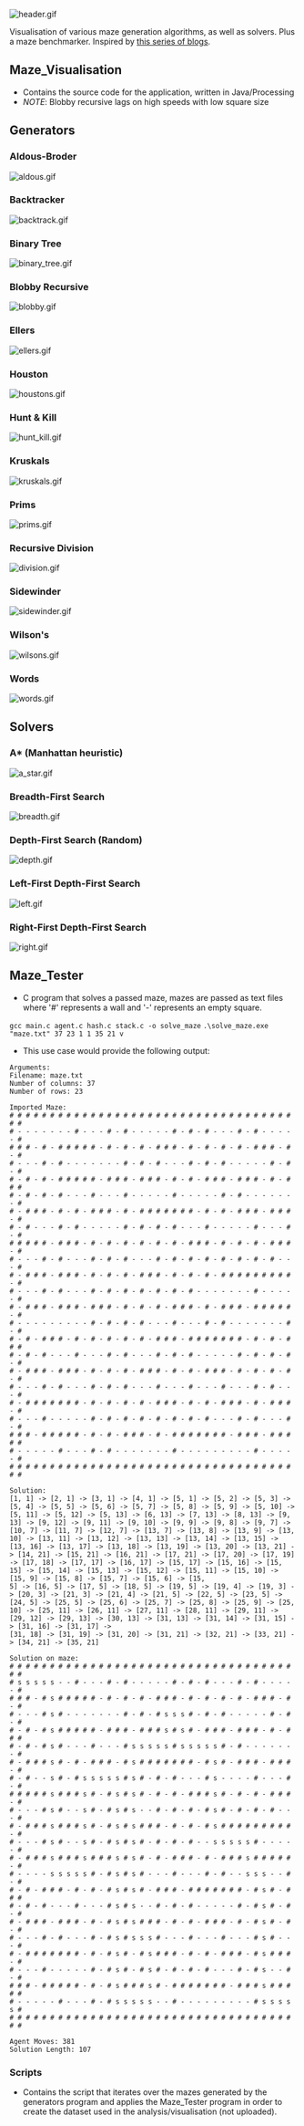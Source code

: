 ![header.gif](/images/header.gif)

Visualisation of various maze generation algorithms, as well as solvers. Plus a maze benchmarker. Inspired by [this series of blogs](https://weblog.jamisbuck.org/2011/2/7/maze-generation-algorithm-recap.html).

## Maze_Visualisation

- Contains the source code for the application, written in Java/Processing
- *NOTE*: Blobby recursive lags on high speeds with low square size

## Generators

### Aldous-Broder

![aldous.gif](/images/aldous.gif)

### Backtracker

![backtrack.gif](/images/backtrack.gif)

### Binary Tree

![binary_tree.gif](/images/binary_tree.gif)

### Blobby Recursive

![blobby.gif](/images/blobby.gif)

### Ellers

![ellers.gif](/images/ellers.gif)

### Houston

![houstons.gif](/images/houstons.gif)

### Hunt & Kill

![hunt_kill.gif](/images/hunt_kill.gif)

### Kruskals

![kruskals.gif](/images/kruskals.gif)

### Prims

![prims.gif](/images/prims.gif)

### Recursive Division

![division.gif](/images/division.gif)

### Sidewinder

![sidewinder.gif](/images/sidewinder.gif)

### Wilson's

![wilsons.gif](/images/wilsons.gif)

### Words

![words.gif](/images/words.gif)

## Solvers

### A* (Manhattan heuristic)

![a_star.gif](/images/a_star.gif)

### Breadth-First Search

![breadth.gif](/images/breadth.gif)

### Depth-First Search (Random)

![depth.gif](/images/depth.gif)

### Left-First Depth-First Search

![left.gif](/images/left.gif)

### Right-First Depth-First Search

![right.gif](/images/right.gif)

## Maze_Tester
- C program that solves a passed maze, mazes are passed as text files where '#' represents a wall and '-' represents an empty square.

`gcc main.c agent.c hash.c stack.c -o solve_maze`
`.\solve_maze.exe "maze.txt" 37 23 1 1 35 21 v`

- This use case would provide the following output:

```
Arguments:
Filename: maze.txt
Number of columns: 37
Number of rows: 23

Imported Maze:
# # # # # # # # # # # # # # # # # # # # # # # # # # # # # # # # # # # # #
# - - - - - - - # - - - # - # - - - - - # - # - # - - - # - # - - - - - #
# # # - # - # # # # # - # - # - # - # # # - # - # - # - # - # # # - # - # 
# - - - # - # - - - - - - - # - # - # - - - # - # - # - - - - - # - # - # 
# - # - # - # # # # # - # # # - # # # - # - # - # # # - # # # - # - # # #
# - # - # - # - - - # - - - # - - - - - # - - - - - # - # - - - - - - - # 
# - # # # - # - # - # # # - # - # # # # # # # - # - # - # # # - # # # - #
# - # - - - # - # - - - - - # - # - # - # - - - # - - - - - # - - - # - #
# # # # # - # # # - # - # - # - # - # - # - # # # - # - # - # - # # # - # 
# - - - # - # - - - # - # - # - - - # - # - # - # - # - # - # - # - - - #
# - # # # - # # # - # - # - # - # # # - # - # - # - # # # # # # # # # - # 
# - - - # - # - - - # - # - # - # - # - # - # - - - - - - - # - - - - - #
# - # # # - # # # - # # # - # - # - # - # # # - # - # # # - # # # # # - #
# - - - - - - - - - # - # - # - # - - - # - - - # - # - - - - - - - # - #
# - # - # # # - # - # - # - # - # - # # # - # # # # # # # - # - # - # # #
# - # - # - - - # - - - # - # - - - # - # - # - - - - - # - # - # - # - #
# - # # # - # # # - # - # - # - # # # - # - # - # # # - # - # - # - # - #
# - - - # - # - - - # - # - # - - - # - - - # - - - # - - - # - # - - - # 
# - # # # # # # # - # - # - # - # - # # # - # - # - # # # - # - # # # - #
# - - - # - - - - - # - # - # - # - # - # - # - # - - - # - # - - - # - # 
# # # - # # # # # - # - # - # # # - # - # # # # # # # - # # # - # # # # #
# - - - - - # - - - # - # - - - - - - - # - - - - - - - - - # - - - - - #
# # # # # # # # # # # # # # # # # # # # # # # # # # # # # # # # # # # # #

Solution:
[1, 1] -> [2, 1] -> [3, 1] -> [4, 1] -> [5, 1] -> [5, 2] -> [5, 3] -> [5, 4] -> [5, 5] -> [5, 6] -> [5, 7] -> [5, 8] -> [5, 9] -> [5, 10] -> [5, 11] -> [5, 12] -> [5, 13] -> [6, 13] -> [7, 13] -> [8, 13] -> [9, 13] -> [9, 12] -> [9, 11] -> [9, 10] -> [9, 9] -> [9, 8] -> [9, 7] -> [10, 7] -> [11, 7] -> [12, 7] -> [13, 7] -> [13, 8] -> [13, 9] -> [13, 10] -> [13, 11] -> [13, 12] -> [13, 13] -> [13, 14] -> [13, 15] -> [13, 16] -> [13, 17] -> [13, 18] -> [13, 19] -> [13, 20] -> [13, 21] -> [14, 21] -> [15, 21] -> [16, 21] -> [17, 21] -> [17, 20] -> [17, 19] -> [17, 18] -> [17, 17] -> [16, 17] -> [15, 17] -> [15, 16] -> [15, 15] -> [15, 14] -> [15, 13] -> [15, 12] -> [15, 11] -> [15, 10] -> [15, 9] -> [15, 8] -> [15, 7] -> [15, 6] -> [15, 
5] -> [16, 5] -> [17, 5] -> [18, 5] -> [19, 5] -> [19, 4] -> [19, 3] -> [20, 3] -> [21, 3] -> [21, 4] -> [21, 5] -> [22, 5] -> [23, 5] -> [24, 5] -> [25, 5] -> [25, 6] -> [25, 7] -> [25, 8] -> [25, 9] -> [25, 10] -> [25, 11] -> [26, 11] -> [27, 11] -> [28, 11] -> [29, 11] -> [29, 12] -> [29, 13] -> [30, 13] -> [31, 13] -> [31, 14] -> [31, 15] -> [31, 16] -> [31, 17] -> 
[31, 18] -> [31, 19] -> [31, 20] -> [31, 21] -> [32, 21] -> [33, 21] -> [34, 21] -> [35, 21]

Solution on maze:
# # # # # # # # # # # # # # # # # # # # # # # # # # # # # # # # # # # # #
# s s s s s - - # - - - # - # - - - - - # - # - # - - - # - # - - - - - #
# # # - # s # # # # # - # - # - # - # # # - # - # - # - # - # # # - # - # 
# - - - # s # - - - - - - - # - # - # s s s # - # - # - - - - - # - # - #
# - # - # s # # # # # - # # # - # # # s # s # - # # # - # # # - # - # # # 
# - # - # s # - - - # - - - # s s s s s # s s s s s # - # - - - - - - - #
# - # # # s # - # - # # # - # s # # # # # # # - # s # - # # # - # # # - #
# - # - - s # - # s s s s s # s # - # - # - - - # s - - - - # - - - # - #
# # # # # s # # # s # - # s # s # - # - # - # # # s # - # - # - # # # - # 
# - - - # s # - - s # - # s # s - - # - # - # - # s # - # - # - # - - - #
# - # # # s # # # s # - # s # s # # # - # - # - # s # # # # # # # # # - #
# - - - # s # - - s # - # s # s # - # - # - # - - s s s s s # - - - - - # 
# - # # # s # # # s # # # s # s # - # - # # # - # - # # # s # # # # # - #
# - - - - s s s s s # - # s # s # - - - # - - - # - # - - s s s - - # - #
# - # - # # # - # - # - # s # s # - # # # - # # # # # # # - # s # - # # # 
# - # - # - - - # - - - # s # s - - # - # - # - - - - - # - # s # - # - #
# - # # # - # # # - # - # s # s # # # - # - # - # # # - # - # s # - # - # 
# - - - # - # - - - # - # s # s s s # - - - # - - - # - - - # s # - - - #
# - # # # # # # # - # - # s # - # s # # # - # - # - # # # - # s # # # - #
# - - - # - - - - - # - # s # - # s # - # - # - # - - - # - # s - - # - # 
# # # - # # # # # - # - # s # # # s # - # # # # # # # - # # # s # # # # #
# - - - - - # - - - # - # s s s s s - - # - - - - - - - - - # s s s s s #
# # # # # # # # # # # # # # # # # # # # # # # # # # # # # # # # # # # # # 

Agent Moves: 381
Solution Length: 107
```

### Scripts
- Contains the script that iterates over the mazes generated by the generators program and applies the Maze_Tester program in order to create the dataset used in the analysis/visualisation (not uploaded).
